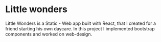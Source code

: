 # Little wonders

Little Wonders is a Static - Web app built with React, that I created for a friend starting his own daycare. In this project I implemented bootstrap components and worked on web-design.
